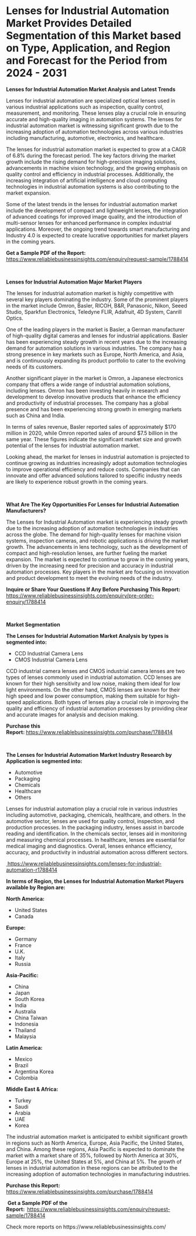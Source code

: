 <p><h1>Lenses for Industrial Automation Market Provides Detailed Segmentation of this Market based on Type, Application, and Region and Forecast for the Period from 2024 - 2031</h1></p><p><strong>Lenses for Industrial Automation Market Analysis and Latest Trends</strong></p>
<p><p>Lenses for industrial automation are specialized optical lenses used in various industrial applications such as inspection, quality control, measurement, and monitoring. These lenses play a crucial role in ensuring accurate and high-quality imaging in automation systems. The lenses for industrial automation market is witnessing significant growth due to the increasing adoption of automation technologies across various industries including manufacturing, automotive, electronics, and healthcare.</p><p>The lenses for industrial automation market is expected to grow at a CAGR of 6.8% during the forecast period. The key factors driving the market growth include the rising demand for high-precision imaging solutions, advancements in machine vision technology, and the growing emphasis on quality control and efficiency in industrial processes. Additionally, the increasing integration of artificial intelligence and cloud computing technologies in industrial automation systems is also contributing to the market expansion.</p><p>Some of the latest trends in the lenses for industrial automation market include the development of compact and lightweight lenses, the integration of advanced coatings for improved image quality, and the introduction of multi-sensor lenses for enhanced performance in complex industrial applications. Moreover, the ongoing trend towards smart manufacturing and Industry 4.0 is expected to create lucrative opportunities for market players in the coming years.</p></p>
<p><strong>Get a Sample PDF of the Report:&nbsp;</strong> <a href="https://www.reliablebusinessinsights.com/enquiry/request-sample/1788414">https://www.reliablebusinessinsights.com/enquiry/request-sample/1788414</a></p>
<p>&nbsp;</p>
<p><strong>Lenses for Industrial Automation Major Market Players</strong></p>
<p><p>The lenses for industrial automation market is highly competitive with several key players dominating the industry. Some of the prominent players in the market include Omron, Basler, RICOH, B&R, Panasonic, Nikon, Seeed Studio, Sparkfun Electronics, Teledyne FLIR, Adafruit, 4D System, Canrill Optics.</p><p>One of the leading players in the market is Basler, a German manufacturer of high-quality digital cameras and lenses for industrial applications. Basler has been experiencing steady growth in recent years due to the increasing demand for automation solutions in various industries. The company has a strong presence in key markets such as Europe, North America, and Asia, and is continuously expanding its product portfolio to cater to the evolving needs of its customers.</p><p>Another significant player in the market is Omron, a Japanese electronics company that offers a wide range of industrial automation solutions, including lenses. Omron has been investing heavily in research and development to develop innovative products that enhance the efficiency and productivity of industrial processes. The company has a global presence and has been experiencing strong growth in emerging markets such as China and India.</p><p>In terms of sales revenue, Basler reported sales of approximately $170 million in 2020, while Omron reported sales of around $7.5 billion in the same year. These figures indicate the significant market size and growth potential of the lenses for industrial automation market.</p><p>Looking ahead, the market for lenses in industrial automation is projected to continue growing as industries increasingly adopt automation technologies to improve operational efficiency and reduce costs. Companies that can innovate and offer advanced solutions tailored to specific industry needs are likely to experience robust growth in the coming years.</p></p>
<p>&nbsp;</p>
<p><strong>What Are The Key Opportunities For Lenses for Industrial Automation Manufacturers?</strong></p>
<p><p>The Lenses for Industrial Automation market is experiencing steady growth due to the increasing adoption of automation technologies in industries across the globe. The demand for high-quality lenses for machine vision systems, inspection cameras, and robotic applications is driving the market growth. The advancements in lens technology, such as the development of compact and high-resolution lenses, are further fueling the market expansion. The market is expected to continue to grow in the coming years, driven by the increasing need for precision and accuracy in industrial automation processes. Key players in the market are focusing on innovation and product development to meet the evolving needs of the industry.</p></p>
<p><strong>Inquire or Share Your Questions If Any Before Purchasing This Report:</strong> <a href="https://www.reliablebusinessinsights.com/enquiry/pre-order-enquiry/1788414">https://www.reliablebusinessinsights.com/enquiry/pre-order-enquiry/1788414</a></p>
<p>&nbsp;</p>
<p><strong>Market Segmentation</strong></p>
<p><strong>The Lenses for Industrial Automation Market Analysis by types is segmented into:</strong></p>
<p><ul><li>CCD Industrial Camera Lens</li><li>CMOS Industrial Camera Lens</li></ul></p>
<p><p>CCD industrial camera lenses and CMOS industrial camera lenses are two types of lenses commonly used in industrial automation. CCD lenses are known for their high sensitivity and low noise, making them ideal for low light environments. On the other hand, CMOS lenses are known for their high speed and low power consumption, making them suitable for high-speed applications. Both types of lenses play a crucial role in improving the quality and efficiency of industrial automation processes by providing clear and accurate images for analysis and decision making.</p></p>
<p><strong>Purchase this Report:&nbsp;</strong><a href="https://www.reliablebusinessinsights.com/purchase/1788414">https://www.reliablebusinessinsights.com/purchase/1788414</a></p>
<p>&nbsp;</p>
<p><strong>The Lenses for Industrial Automation Market Industry Research by Application is segmented into:</strong></p>
<p><ul><li>Automotive</li><li>Packaging</li><li>Chemicals</li><li>Healthcare</li><li>Others</li></ul></p>
<p><p>Lenses for industrial automation play a crucial role in various industries including automotive, packaging, chemicals, healthcare, and others. In the automotive sector, lenses are used for quality control, inspection, and production processes. In the packaging industry, lenses assist in barcode reading and identification. In the chemicals sector, lenses aid in monitoring and measuring chemical processes. In healthcare, lenses are essential for medical imaging and diagnostics. Overall, lenses enhance efficiency, accuracy, and productivity in industrial automation across different sectors.</p></p>
<p><a href="https://www.reliablebusinessinsights.com/lenses-for-industrial-automation-r1788414">&nbsp;https://www.reliablebusinessinsights.com/lenses-for-industrial-automation-r1788414</a></p>
<p><strong>In terms of Region, the Lenses for Industrial Automation Market Players available by Region are:</strong></p>
<p>
    <p> <strong> North America: </strong>
        <ul>
            <li>United States</li>
            <li>Canada</li>
        </ul>
        </p> 
    <p> <strong> Europe: </strong>
        <ul>
            <li>Germany</li>
            <li>France</li>
            <li>U.K.</li>
            <li>Italy</li>
            <li>Russia</li>
        </ul>
        </p> 
    <p> <strong> Asia-Pacific: </strong>
        <ul>
            <li>China</li>
            <li>Japan</li>
            <li>South Korea</li>
            <li>India</li>
            <li>Australia</li>
            <li>China Taiwan</li>
            <li>Indonesia</li>
            <li>Thailand</li>
            <li>Malaysia</li>
        </ul>
        </p> 
    <p> <strong> Latin America: </strong>
        <ul>
            <li>Mexico</li>
            <li>Brazil</li>
            <li>Argentina Korea</li>
            <li>Colombia</li>
        </ul>
        </p> 
    <p> <strong> Middle East & Africa: </strong>
        <ul>
            <li>Turkey</li>
            <li>Saudi</li>
            <li>Arabia</li>
            <li>UAE</li>
            <li>Korea</li>
        </ul>
    </p>
    </p>
<p><p>The industrial automation market is anticipated to exhibit significant growth in regions such as North America, Europe, Asia Pacific, the United States, and China. Among these regions, Asia Pacific is expected to dominate the market with a market share of 35%, followed by North America at 30%, Europe at 25%, the United States at 5%, and China at 5%. The growth of lenses in industrial automation in these regions can be attributed to the increasing adoption of automation technologies in manufacturing industries.</p></p>
<p><strong>Purchase this Report: </strong><a href="https://www.reliablebusinessinsights.com/purchase/1788414">https://www.reliablebusinessinsights.com/purchase/1788414</a></p>
<p>&nbsp;<strong>Get a Sample PDF of the Report:&nbsp;&nbsp;</strong><a href="https://www.reliablebusinessinsights.com/enquiry/request-sample/1788414">https://www.reliablebusinessinsights.com/enquiry/request-sample/1788414</a></p>
<p><strong></strong></p>
<p>Check more reports on https://www.reliablebusinessinsights.com/</p>
